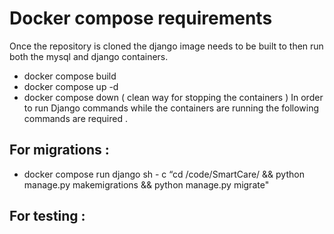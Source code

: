 # Docker compose requirements 
Once the repository is cloned the django image needs to be built to then run both the mysql and django containers. 
- docker compose build 
- docker compose up -d 
- docker compose down ( clean way for stopping the containers  )
In order to run Django commands while the containers are running the following commands are required . 
## For migrations :
 - docker compose run django  sh - c  “cd /code/SmartCare/ && python manage.py makemigrations  && python manage.py  migrate"
## For testing : 
